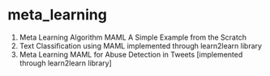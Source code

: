 # meta_learning
1. Meta Learning Algorithm MAML A Simple Example from the Scratch
2. Text Classification using MAML implemented through learn2learn library
3. Meta Learning MAML for Abuse Detection in Tweets [implemented through learn2learn library]
